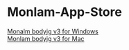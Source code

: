 # Monlam-App-Store
[Monalm bodyig v3 for Windows](https://github.com/MonlamTech/Monlam-App-Store/releases/download/v3/monlam-bodyig3.zip)<br>
[Monlam bodyig v3 for Mac](https://github.com/MonlamTech/Monalm-bodyig-windows/releases/download/v3.1/monlam-bodyig-mac-os.zip)
